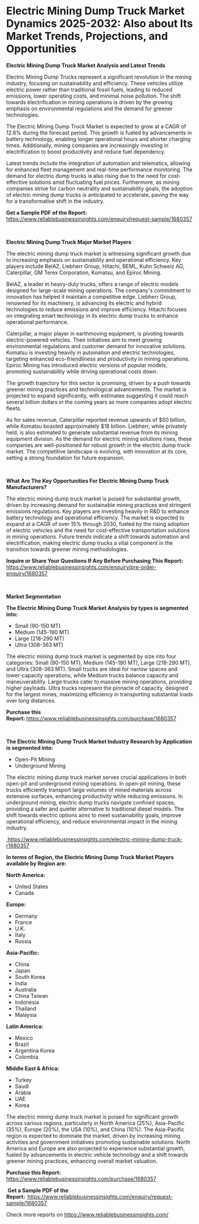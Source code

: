 <p><h1>Electric Mining Dump Truck Market Dynamics 2025-2032: Also about Its Market Trends, Projections, and Opportunities</h1></p><p><strong>Electric Mining Dump Truck Market Analysis and Latest Trends</strong></p>
<p><p>Electric Mining Dump Trucks represent a significant revolution in the mining industry, focusing on sustainability and efficiency. These vehicles utilize electric power rather than traditional fossil fuels, leading to reduced emissions, lower operating costs, and minimal noise pollution. The shift towards electrification in mining operations is driven by the growing emphasis on environmental regulations and the demand for greener technologies.</p><p>The Electric Mining Dump Truck Market is expected to grow at a CAGR of 12.6% during the forecast period. This growth is fueled by advancements in battery technology, enabling longer operational hours and shorter charging times. Additionally, mining companies are increasingly investing in electrification to boost productivity and reduce fuel dependency. </p><p>Latest trends include the integration of automation and telematics, allowing for enhanced fleet management and real-time performance monitoring. The demand for electric dump trucks is also rising due to the need for cost-effective solutions amid fluctuating fuel prices. Furthermore, as mining companies strive for carbon neutrality and sustainability goals, the adoption of electric mining dump trucks is anticipated to accelerate, paving the way for a transformative shift in the industry.</p></p>
<p><strong>Get a Sample PDF of the Report:&nbsp;</strong> <a href="https://www.reliablebusinessinsights.com/enquiry/request-sample/1680357?utm_campaign=3079&utm_medium=2&utm_source=Github&utm_content=ia&utm_term=25032025&utm_id=electric-mining-dump-truck">https://www.reliablebusinessinsights.com/enquiry/request-sample/1680357</a></p>
<p>&nbsp;</p>
<p><strong>Electric Mining Dump Truck Major Market Players</strong></p>
<p><p>The electric mining dump truck market is witnessing significant growth due to increasing emphasis on sustainability and operational efficiency. Key players include BelAZ, Liebherr Group, Hitachi, BEML, Kuhn Schweiz AG, Caterpillar, GM Terex Corporation, Komatsu, and Epiroc Mining.</p><p>BelAZ, a leader in heavy-duty trucks, offers a range of electric models designed for large-scale mining operations. The company's commitment to innovation has helped it maintain a competitive edge. Liebherr Group, renowned for its machinery, is advancing its electric and hybrid technologies to reduce emissions and improve efficiency. Hitachi focuses on integrating smart technology in its electric dump trucks to enhance operational performance.</p><p>Caterpillar, a major player in earthmoving equipment, is pivoting towards electric-powered vehicles. Their initiatives aim to meet growing environmental regulations and customer demand for innovative solutions. Komatsu is investing heavily in automation and electric technologies, targeting enhanced eco-friendliness and productivity in mining operations. Epiroc Mining has introduced electric versions of popular models, promoting sustainability while driving operational costs down.</p><p>The growth trajectory for this sector is promising, driven by a push towards greener mining practices and technological advancements. The market is projected to expand significantly, with estimates suggesting it could reach several billion dollars in the coming years as more companies adopt electric fleets.</p><p>As for sales revenue, Caterpillar reported revenue upwards of $50 billion, while Komatsu boasted approximately $18 billion. Liebherr, while privately held, is also estimated to generate substantial revenue from its mining equipment division. As the demand for electric mining solutions rises, these companies are well-positioned for robust growth in the electric dump truck market. The competitive landscape is evolving, with innovation at its core, setting a strong foundation for future expansion.</p></p>
<p>&nbsp;</p>
<p><strong>What Are The Key Opportunities For Electric Mining Dump Truck Manufacturers?</strong></p>
<p><p>The electric mining dump truck market is poised for substantial growth, driven by increasing demand for sustainable mining practices and stringent emissions regulations. Key players are investing heavily in R&D to enhance battery technology and operational efficiency. The market is expected to expand at a CAGR of over 15% through 2030, fueled by the rising adoption of electric vehicles and the need for cost-effective transportation solutions in mining operations. Future trends indicate a shift towards automation and electrification, making electric dump trucks a vital component in the transition towards greener mining methodologies.</p></p>
<p><strong>Inquire or Share Your Questions If Any Before Purchasing This Report:</strong> <a href="https://www.reliablebusinessinsights.com/enquiry/pre-order-enquiry/1680357?utm_campaign=3079&utm_medium=2&utm_source=Github&utm_content=ia&utm_term=25032025&utm_id=electric-mining-dump-truck">https://www.reliablebusinessinsights.com/enquiry/pre-order-enquiry/1680357</a></p>
<p>&nbsp;</p>
<p><strong>Market Segmentation</strong></p>
<p><strong>The Electric Mining Dump Truck Market Analysis by types is segmented into:</strong></p>
<p><ul><li>Small (90-150 MT)</li><li>Medium (145-190 MT)</li><li>Large (218-290 MT)</li><li>Ultra (308-363 MT)</li></ul></p>
<p><p>The electric mining dump truck market is segmented by size into four categories: Small (90-150 MT), Medium (145-190 MT), Large (218-290 MT), and Ultra (308-363 MT). Small trucks are ideal for narrow spaces and lower-capacity operations, while Medium trucks balance capacity and maneuverability. Large trucks cater to massive mining operations, providing higher payloads. Ultra trucks represent the pinnacle of capacity, designed for the largest mines, maximizing efficiency in transporting substantial loads over long distances.</p></p>
<p><strong>Purchase this Report:&nbsp;</strong><a href="https://www.reliablebusinessinsights.com/purchase/1680357?utm_campaign=3079&utm_medium=2&utm_source=Github&utm_content=ia&utm_term=25032025&utm_id=electric-mining-dump-truck">https://www.reliablebusinessinsights.com/purchase/1680357</a></p>
<p>&nbsp;</p>
<p><strong>The Electric Mining Dump Truck Market Industry Research by Application is segmented into:</strong></p>
<p><ul><li>Open-Pit Mining</li><li>Underground Mining</li></ul></p>
<p><p>The electric mining dump truck market serves crucial applications in both open-pit and underground mining operations. In open-pit mining, these trucks efficiently transport large volumes of mined materials across extensive surfaces, enhancing productivity while reducing emissions. In underground mining, electric dump trucks navigate confined spaces, providing a safer and quieter alternative to traditional diesel models. The shift towards electric options aims to meet sustainability goals, improve operational efficiency, and reduce environmental impact in the mining industry.</p></p>
<p><a href="https://www.reliablebusinessinsights.com/electric-mining-dump-truck-r1680357?utm_campaign=3079&utm_medium=2&utm_source=Github&utm_content=ia&utm_term=25032025&utm_id=electric-mining-dump-truck">&nbsp;https://www.reliablebusinessinsights.com/electric-mining-dump-truck-r1680357</a></p>
<p><strong>In terms of Region, the Electric Mining Dump Truck Market Players available by Region are:</strong></p>
<p>
    <p> <strong> North America: </strong>
        <ul>
            <li>United States</li>
            <li>Canada</li>
        </ul>
        </p> 
    <p> <strong> Europe: </strong>
        <ul>
            <li>Germany</li>
            <li>France</li>
            <li>U.K.</li>
            <li>Italy</li>
            <li>Russia</li>
        </ul>
        </p> 
    <p> <strong> Asia-Pacific: </strong>
        <ul>
            <li>China</li>
            <li>Japan</li>
            <li>South Korea</li>
            <li>India</li>
            <li>Australia</li>
            <li>China Taiwan</li>
            <li>Indonesia</li>
            <li>Thailand</li>
            <li>Malaysia</li>
        </ul>
        </p> 
    <p> <strong> Latin America: </strong>
        <ul>
            <li>Mexico</li>
            <li>Brazil</li>
            <li>Argentina Korea</li>
            <li>Colombia</li>
        </ul>
        </p> 
    <p> <strong> Middle East & Africa: </strong>
        <ul>
            <li>Turkey</li>
            <li>Saudi</li>
            <li>Arabia</li>
            <li>UAE</li>
            <li>Korea</li>
        </ul>
    </p>
    </p>
<p><p>The electric mining dump truck market is poised for significant growth across various regions, particularly in North America (25%), Asia-Pacific (35%), Europe (20%), the USA (10%), and China (10%). The Asia-Pacific region is expected to dominate the market, driven by increasing mining activities and government initiatives promoting sustainable solutions. North America and Europe are also projected to experience substantial growth, fueled by advancements in electric vehicle technology and a shift towards greener mining practices, enhancing overall market valuation.</p></p>
<p><strong>Purchase this Report: </strong><a href="https://www.reliablebusinessinsights.com/purchase/1680357?utm_campaign=3079&utm_medium=2&utm_source=Github&utm_content=ia&utm_term=25032025&utm_id=electric-mining-dump-truck">https://www.reliablebusinessinsights.com/purchase/1680357</a></p>
<p>&nbsp;<strong>Get a Sample PDF of the Report:&nbsp;&nbsp;</strong><a href="https://www.reliablebusinessinsights.com/enquiry/request-sample/1680357?utm_campaign=3079&utm_medium=2&utm_source=Github&utm_content=ia&utm_term=25032025&utm_id=electric-mining-dump-truck">https://www.reliablebusinessinsights.com/enquiry/request-sample/1680357</a></p>
<p><strong></strong></p>
<p>Check more reports on <a href="https://www.reliablebusinessinsights.com/?utm_campaign=3079&utm_medium=2&utm_source=Github&utm_content=ia&utm_term=25032025&utm_id=electric-mining-dump-truck">https://www.reliablebusinessinsights.com/</a></p>